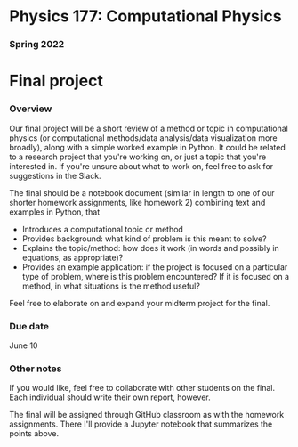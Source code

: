 # Physics 177: Computational Physics
### Spring 2022


# Final project

### Overview

Our final project will be a short review of a method or topic in computational physics (or computational methods/data analysis/data visualization more broadly), along with a simple worked example in Python. It could be related to a research project that you're working on, or just a topic that you're interested in. If you're unsure about what to work on, feel free to ask for suggestions in the Slack.

The final should be a notebook document (similar in length to one of our shorter homework assignments, like homework 2) combining text and examples in Python, that
- Introduces a computational topic or method  
- Provides background: what kind of problem is this meant to solve?  
- Explains the topic/method: how does it work (in words and possibly in equations, as appropriate)?  
- Provides an example application: if the project is focused on a particular type of problem, where is this problem encountered? If it is focused on a method, in what situations is the method useful?  

Feel free to elaborate on and expand your midterm project for the final.   

### Due date

June 10

### Other notes

If you would like, feel free to collaborate with other students on the final. Each individual should write their own report, however.

The final will be assigned through GitHub classroom as with the homework assignments. There I'll provide a Jupyter notebook that summarizes the points above.
